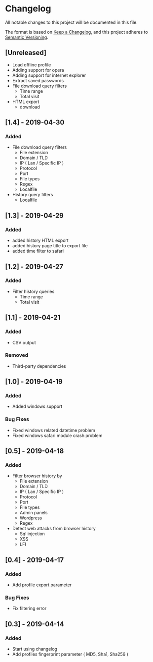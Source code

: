 # Changelog
All notable changes to this project will be documented in this file.

The format is based on [Keep a Changelog](https://keepachangelog.com/en/1.0.0/),
and this project adheres to [Semantic Versioning](https://semver.org/spec/v2.0.0.html).

## [Unreleased]
- Load offline profile
- Adding support for opera
- Adding support for internet explorer
- Extract saved passwords
- File download query filters
    - Time range
    - Total visit
- HTML export
    - download

## [1.4] - 2019-04-30
### Added
- File download query filters
    - File extension
    - Domain / TLD
    - IP ( Lan / Specific IP )
    - Protocol
    - Port
    - File types
    - Regex
    - Localfile
- History query filters
    - Localfile

## [1.3] - 2019-04-29
### Added
- added history HTML export
- added history page title to export file
- added time filter to safari

## [1.2] - 2019-04-27
### Added
- Filter history queries
    - Time range
    - Total visit

## [1.1] - 2019-04-21
### Added
- CSV output
### Removed
- Third-party dependencies

## [1.0] - 2019-04-19
### Added
- Added windows support

### Bug Fixes
- Fixed windows related datetime problem
- Fixed windows safari module crash problem

## [0.5] - 2019-04-18
### Added
- Filter browser history by
    - File extension
    - Domain / TLD
    - IP ( Lan / Specific IP )
    - Protocol
    - Port
    - File types
    - Admin panels
    - Wordpress
    - Regex
- Detect web attacks from browser history
    - Sql injection
    - XSS
    - LFI

## [0.4] - 2019-04-17
### Added
- Add profile export parameter
### Bug Fixes
- Fix filtering error

## [0.3] - 2019-04-14
### Added
- Start using changelog
- Add profiles fingerprint parameter ( MD5, Sha1, Sha256 )